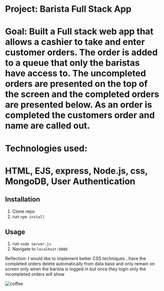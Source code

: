 # Project: Barista Full Stack App

# Goal: Built a Full stack web app that allows a cashier to take and enter customer orders. The order is added to a queue that only the baristas have access to. The uncompleted orders are presented on the top of the screen and the completed orders are presented below. As an order is completed the customers order and name are called out.

# Technologies used:
# HTML, EJS, express, Node.js, css, MongoDB, User Authentication

## Installation

1. Clone repo
2. run `npm install`

## Usage

1. run `node server.js`
2. Navigate to `localhost:8080`

Reflection:
I would like to implement better CSS techniques , have the completed orders delete automatically from data base and only remain on screen only when the barista is logged in but once they login only the incompleted orders will show






![coffee]("/public/css/screenshot.png")
